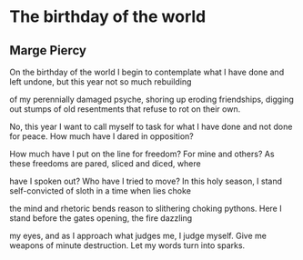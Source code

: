 # The birthday of the world
## Marge Piercy
On the birthday of the world
I begin to contemplate
what I have done and left
undone, but this year
not so much rebuilding

of my perennially damaged
psyche, shoring up eroding
friendships, digging out
stumps of old resentments
that refuse to rot on their own.

No, this year I want to call
myself to task for what
I have done and not done
for peace. How much have
I dared in opposition?

How much have I put
on the line for freedom?
For mine and others?
As these freedoms are pared,
sliced and diced, where

have I spoken out? Who
have I tried to move? In
this holy season, I stand
self-convicted of sloth
in a time when lies choke

the mind and rhetoric
bends reason to slithering
choking pythons. Here
I stand before the gates
opening, the fire dazzling

my eyes, and as I approach
what judges me, I judge
myself. Give me weapons
of minute destruction. Let
my words turn into sparks.